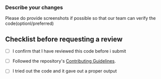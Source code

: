 

<h3>Describe your changes</h3>

Please do provide screenshots if possible so that our team can verify the code(optionl/preferred)



## Checklist before requesting a review

- [ ] I confirm that I have reviewed this code before i submit

- [ ] Followed the repository's [Contributing Guidelines](/CONTRIBUTING.md).

- [ ] I tried out the code and it gave out a proper output



